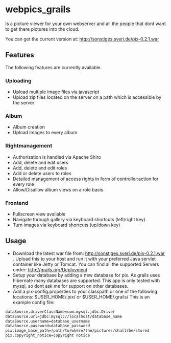webpics_grails
==============

Is a picture viewer for your own webserver and all the people that dont want to get there pictures into the cloud.

You can get the current version at: http://sonstiges.sveri.de/pix-0.2.1.war


## Features
The following features are currently available.

### Uploading
* Upload multiple image files via javascript
* Upload zip files located on the server on a path which is accessible by the server

### Album
* Album creation
* Upload Images to every album

### Rightmanagement
* Authorization is handled via Apache Shiro
* Add, delete and edit users
* Add, delete and edit roles
* Add or delete users to roles
* Detailed management of access rights in form of controller:action for every role
* Allow/Disallow album views on a role basis

### Frontend
* Fullscreen view available
* Navigate through gallery via keyboard shortcuts (left/right key)
* Turn images via keyboard shortcuts (up/down key)


## Usage
* Download the latest war file from: http://sonstiges.sveri.de/pix-0.2.1.war . Upload this to your host and run it with your 
preferred Java servlet container like Jetty or Tomcat. You can find all the supported Servers 
under: http://grails.org/Deployment
* Setup your database by adding a new database for pix. As grails uses hibernate many databases are supported. 
This app is only tested with mysql, so dont ask me for support on other databases.
* Add a pix-config.properties to your classpath or one of the following locations: $USER_HOME/.pix/ or $USER_HOME/.grails/
This is an example config file:

```bash
dataSource.driverClassName=com.mysql.jdbc.Driver
dataSource.url=jdbc:mysql://localhost/database_name
dataSource.username=database_username
dataSource.password=database_password
pix.image_base_path=/path/to/where/the/pictures/shall/be/stored
pix.copyright_notice=copyright notice
```



